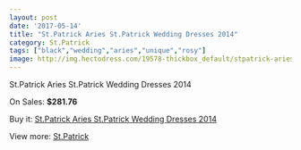 ```yaml
---
layout: post
date: '2017-05-14'
title: "St.Patrick Aries St.Patrick Wedding Dresses 2014"
category: St.Patrick
tags: ["black","wedding","aries","unique","rosy"]
image: http://img.hectodress.com/19578-thickbox_default/stpatrick-aries-stpatrick-wedding-dresses-2014.jpg
---
```

St.Patrick Aries St.Patrick Wedding Dresses 2014

On Sales: **$281.76**
<a href="https://www.hectodress.com/stpatrick/9160-stpatrick-aries-stpatrick-wedding-dresses-2014.html"><amp-img layout="responsive" width="600" height="600" src="//img.hectodress.com/19578-thickbox_default/stpatrick-aries-stpatrick-wedding-dresses-2014.jpg" alt="St.Patrick Aries St.Patrick Wedding Dresses 2014 0" /></a>
<a href="https://www.hectodress.com/stpatrick/9160-stpatrick-aries-stpatrick-wedding-dresses-2014.html"><amp-img layout="responsive" width="600" height="600" src="//img.hectodress.com/19580-thickbox_default/stpatrick-aries-stpatrick-wedding-dresses-2014.jpg" alt="St.Patrick Aries St.Patrick Wedding Dresses 2014 1" /></a>
<a href="https://www.hectodress.com/stpatrick/9160-stpatrick-aries-stpatrick-wedding-dresses-2014.html"><amp-img layout="responsive" width="600" height="600" src="//img.hectodress.com/19579-thickbox_default/stpatrick-aries-stpatrick-wedding-dresses-2014.jpg" alt="St.Patrick Aries St.Patrick Wedding Dresses 2014 2" /></a>

Buy it: [St.Patrick Aries St.Patrick Wedding Dresses 2014](https://www.hectodress.com/stpatrick/9160-stpatrick-aries-stpatrick-wedding-dresses-2014.html "St.Patrick Aries St.Patrick Wedding Dresses 2014")

View more: [St.Patrick](https://www.hectodress.com/153-stpatrick "St.Patrick")